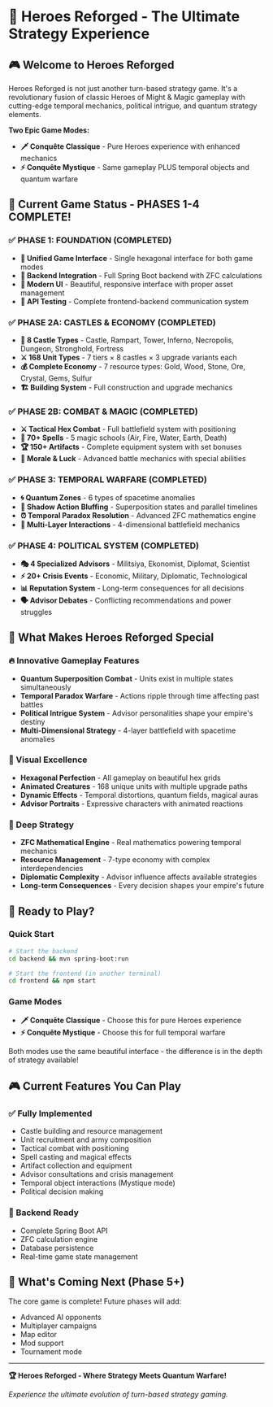 # 🏰 Heroes Reforged - The Ultimate Strategy Experience

## 🎮 Welcome to Heroes Reforged

Heroes Reforged is not just another turn-based strategy game. It's a revolutionary fusion of classic Heroes of Might & Magic gameplay with cutting-edge temporal mechanics, political intrigue, and quantum strategy elements.

**Two Epic Game Modes:**
- **🗡️ Conquête Classique** - Pure Heroes experience with enhanced mechanics
- **⚡ Conquête Mystique** - Same gameplay PLUS temporal objects and quantum warfare

## 🚀 Current Game Status - PHASES 1-4 COMPLETE!

### ✅ PHASE 1: FOUNDATION (COMPLETED)
- **🎯 Unified Game Interface** - Single hexagonal interface for both game modes
- **🔗 Backend Integration** - Full Spring Boot backend with ZFC calculations
- **🎨 Modern UI** - Beautiful, responsive interface with proper asset management
- **📡 API Testing** - Complete frontend-backend communication system

### ✅ PHASE 2A: CASTLES & ECONOMY (COMPLETED)
- **🏰 8 Castle Types** - Castle, Rampart, Tower, Inferno, Necropolis, Dungeon, Stronghold, Fortress
- **⚔️ 168 Unit Types** - 7 tiers × 8 castles × 3 upgrade variants each
- **💰 Complete Economy** - 7 resource types: Gold, Wood, Stone, Ore, Crystal, Gems, Sulfur
- **🏗️ Building System** - Full construction and upgrade mechanics

### ✅ PHASE 2B: COMBAT & MAGIC (COMPLETED)
- **⚔️ Tactical Hex Combat** - Full battlefield system with positioning
- **🔮 70+ Spells** - 5 magic schools (Air, Fire, Water, Earth, Death)
- **🏆 150+ Artifacts** - Complete equipment system with set bonuses
- **🎲 Morale & Luck** - Advanced battle mechanics with special abilities

### ✅ PHASE 3: TEMPORAL WARFARE (COMPLETED)
- **🌀 Quantum Zones** - 6 types of spacetime anomalies
- **👥 Shadow Action Bluffing** - Superposition states and parallel timelines
- **⏰ Temporal Paradox Resolution** - Advanced ZFC mathematics engine
- **🌊 Multi-Layer Interactions** - 4-dimensional battlefield mechanics

### ✅ PHASE 4: POLITICAL SYSTEM (COMPLETED)
- **🎭 4 Specialized Advisors** - Militsiya, Ekonomist, Diplomat, Scientist
- **⚡ 20+ Crisis Events** - Economic, Military, Diplomatic, Technological
- **📊 Reputation System** - Long-term consequences for all decisions
- **🗣️ Advisor Debates** - Conflicting recommendations and power struggles

## 🎯 What Makes Heroes Reforged Special

### 🔥 Innovative Gameplay Features
- **Quantum Superposition Combat** - Units exist in multiple states simultaneously
- **Temporal Paradox Warfare** - Actions ripple through time affecting past battles
- **Political Intrigue System** - Advisor personalities shape your empire's destiny
- **Multi-Dimensional Strategy** - 4-layer battlefield with spacetime anomalies

### 🎨 Visual Excellence
- **Hexagonal Perfection** - All gameplay on beautiful hex grids
- **Animated Creatures** - 168 unique units with multiple upgrade paths
- **Dynamic Effects** - Temporal distortions, quantum fields, magical auras
- **Advisor Portraits** - Expressive characters with animated reactions

### 🧠 Deep Strategy
- **ZFC Mathematical Engine** - Real mathematics powering temporal mechanics
- **Resource Management** - 7-type economy with complex interdependencies
- **Diplomatic Complexity** - Advisor influence affects available strategies
- **Long-term Consequences** - Every decision shapes your empire's future

## 🚀 Ready to Play?

### Quick Start
```bash
# Start the backend
cd backend && mvn spring-boot:run

# Start the frontend (in another terminal)
cd frontend && npm start
```

### Game Modes
- **🗡️ Conquête Classique** - Choose this for pure Heroes experience
- **⚡ Conquête Mystique** - Choose this for full temporal warfare

Both modes use the same beautiful interface - the difference is in the depth of strategy available!

## 🎮 Current Features You Can Play

### ✅ Fully Implemented
- Castle building and resource management
- Unit recruitment and army composition
- Tactical combat with positioning
- Spell casting and magical effects
- Artifact collection and equipment
- Advisor consultations and crisis management
- Temporal object interactions (Mystique mode)
- Political decision making

### 🔧 Backend Ready
- Complete Spring Boot API
- ZFC calculation engine
- Database persistence
- Real-time game state management

## 🎯 What's Coming Next (Phase 5+)

The core game is complete! Future phases will add:
- Advanced AI opponents
- Multiplayer campaigns
- Map editor
- Mod support
- Tournament mode

---

**🏆 Heroes Reforged - Where Strategy Meets Quantum Warfare!**

*Experience the ultimate evolution of turn-based strategy gaming.* 
